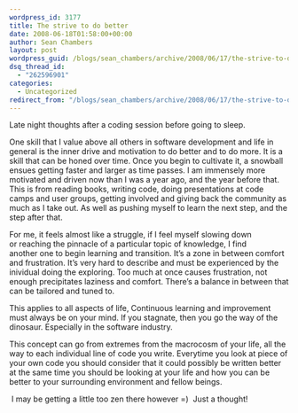 ```yaml
---
wordpress_id: 3177
title: The strive to do better
date: 2008-06-18T01:58:00+00:00
author: Sean Chambers
layout: post
wordpress_guid: /blogs/sean_chambers/archive/2008/06/17/the-strive-to-do-better.aspx
dsq_thread_id:
  - "262596901"
categories:
  - Uncategorized
redirect_from: "/blogs/sean_chambers/archive/2008/06/17/the-strive-to-do-better.aspx/"
---
```

Late night thoughts after a coding session before&nbsp;going to sleep.&nbsp;


  


One skill that I value above all others in software development and life in general&nbsp;is the inner drive and motivation&nbsp;to do better and to do more. It is a skill that can be honed over time. Once you begin to cultivate it, a snowball ensues getting faster and larger as time passes. I am&nbsp;immensely more motivated and driven now than I was a year ago, and the year before that. This is from reading books, writing code, doing presentations at code camps and user groups, getting involved and giving back the community as much as I take out. As well as pushing myself to learn the next step, and the step after that.


  


For me, it feels&nbsp;almost like a struggle, if I feel myself slowing down or&nbsp;reaching the pinnacle of a particular topic of knowledge, I find another&nbsp;one to begin learning and transition. It&#8217;s a zone in between comfort and frustration. It&#8217;s very hard to describe and must be experienced by the inividual doing the exploring. Too much at once causes frustration, not enough precipitates laziness and comfort. There&#8217;s a balance in between that can be tailored and tuned to.


  


This applies to all aspects of life, Continuous learning and improvement must always be on your mind. If you stagnate, then you go the way of the dinosaur. Especially in the software industry.


  


This concept can go from extremes from the macrocosm of your life, all the way to each individual line of code you write. Everytime you look at&nbsp;piece of your own code you should consider that it could possibly be written better at the same time you should be looking at your life and how you can be better to your surrounding environment and fellow beings.


  


&nbsp;I may be getting a little too zen there however =)&nbsp; Just a thought!